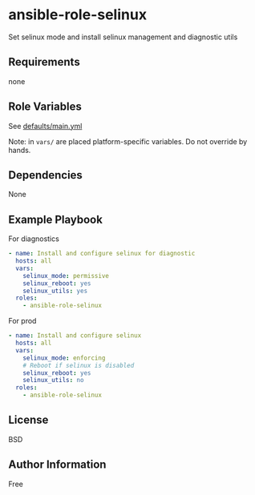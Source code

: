 ansible-role-selinux
=========

Set selinux mode and install selinux management and diagnostic utils

Requirements
------------

none

Role Variables
--------------

See [defaults/main.yml](./defaults/main.yml)

Note: in `vars/` are placed platform-specific variables. Do not override by hands.

Dependencies
------------

None

Example Playbook
----------------

For diagnostics

```yaml
- name: Install and configure selinux for diagnostic
  hosts: all
  vars:
    selinux_mode: permissive
    selinux_reboot: yes
    selinux_utils: yes
  roles:
    - ansible-role-selinux
```

For prod

```yaml
- name: Install and configure selinux
  hosts: all
  vars:
    selinux_mode: enforcing
    # Reboot if selinux is disabled
    selinux_reboot: yes
    selinux_utils: no
  roles:
    - ansible-role-selinux
```

License
-------

BSD

Author Information
------------------

Free
